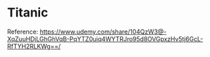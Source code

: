 # Titanic
Reference: https://www.udemy.com/share/104QzW3@-XqZuuHDjLGhGhVqB-PqYTZ0uiq4WYTRJro95d8OVGpxzHv5tj6GcL-RfTYH2RLKWg==/
